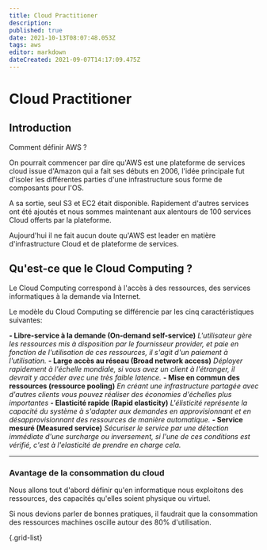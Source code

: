 ```yaml
---
title: Cloud Practitioner
description: 
published: true
date: 2021-10-13T08:07:48.053Z
tags: aws
editor: markdown
dateCreated: 2021-09-07T14:17:09.475Z
---
```


# Cloud Practitioner
## Introduction

Comment définir AWS ?

On pourrait commencer par dire qu'AWS est une plateforme de services cloud issue d'Amazon qui a fait ses débuts en 2006, l'idée principale fut d'isoler les différentes parties d'une infrastructure sous forme de composants pour l'OS.

A sa sortie, seul S3 et EC2 était disponible.
Rapidement d'autres services ont été ajoutés et nous sommes maintenant aux alentours de 100 services Cloud offerts par la plateforme.

Aujourd'hui il ne fait aucun doute qu'AWS est leader en matière d'infrastructure Cloud et de plateforme de services.

## Qu'est-ce que le Cloud Computing ?
Le Cloud Computing correspond à l'accès à des ressources, des services informatiques à la demande via Internet.

Le modèle du Cloud Computing se différencie par les cinq caractéristiques suivantes:

**- Libre-service à la demande (On-demand self-service)**
*L'utilisateur gère les ressources mis à disposition par le fournisseur provider, et paie en fonction de l'utilisation de ces ressources, il s'agit d'un paiement à l'utilisation.*
**- Large accès au réseau (Broad network access)**
*Déployer rapidement à l'échelle mondiale, si vous avez un client à l'étranger, il devrait y accéder avec une très faible latence.* 
**- Mise en commun des ressources (ressource pooling)**
*En créant une infrastructure partagée avec d'autres clients vous pouvez réaliser des économies d'échelles plus importantes*
**- Elasticité rapide (Rapid elasticity)**
*L'élisticité représente la capacité du système à s'adapter aux demandes en approvisionnant et en désapprovisionnant des ressources de manière automatique.*
**- Service mesuré (Measured service)**
*Sécuriser le service par une détection immédiate d'une surcharge ou inversement, si l'une de ces conditions est vérifié, c'est à l'elasticité de prendre en charge cela.*

---

### **Avantage de la consommation du cloud**

Nous allons tout d'abord définir qu'en informatique nous exploitons des ressources, des capacités qu'elles soient physique ou virtuel.

Si nous devions parler de bonnes pratiques, il faudrait que la consommation des ressources machines oscille autour des 80% d'utilisation.

{.grid-list}